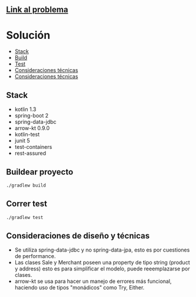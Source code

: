 ## [Link al problema](https://github.com/TiendaNube/java-integration-engineer-test0)


# Solución
* [Stack](/#stack)
* [Build](/#stack)
* [Test](/#stack)
* [Consideraciones técnicas](/#stack)
* [Consideraciones técnicas](/#stack)
## Stack
 * kotlin 1.3
 * spring-boot 2
 * spring-data-jdbc
 * arrow-kt 0.9.0
 * kotlin-test
 * junit 5
 * test-containers
 * rest-assured

## Buildear proyecto
```bash
./gradlew build
```
## Correr test
```bash
./gradlew test
```

## Consideraciones de diseño y técnicas

* Se utiliza spring-data-jdbc y no spring-data-jpa, esto es por cuestiones de performance.
* Las clases Sale y Merchant poseen una property de tipo string (product y address) esto es para simplificar el modelo, puede reeemplazarse por clases.
* arrow-kt se usa para hacer un manejo de errores más funcional, haciendo uso de tipos "monádicos" como Try, Either.